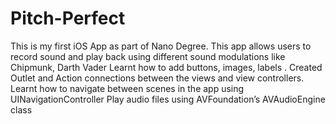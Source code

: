 # Pitch-Perfect
This is my  first iOS App as part of Nano Degree.
This app  allows users to record sound and play back using different sound modulations like Chipmunk, Darth Vader
Learnt how to add buttons, images, labels .
Created Outlet and Action connections between the views and view controllers. 
Learnt how to navigate between scenes in the app using UINavigationController
Play audio files using AVFoundation’s AVAudioEngine class
